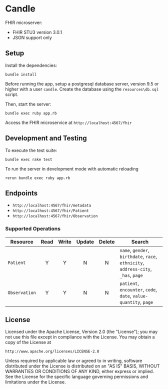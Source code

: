 # Candle
FHIR microserver:
 - FHIR STU3 version 3.0.1
 - JSON support only

## Setup
Install the dependencies:
```
bundle install
```
Before running the app, setup a postgresql database server, version 9.5 or higher with a user `candle`. Create the database using the `resources\db.sql` script.

Then, start the server:
```
bundle exec ruby app.rb
```

Access the FHIR microservice at `http://localhost:4567/fhir`

## Development and Testing
To execute the test suite:
```
bundle exec rake test
```

To run the server in development mode with automatic reloading
```
rerun bundle exec ruby app.rb
```

## Endpoints

 - `http://localhost:4567/fhir/metadata`
 - `http://localhost:4567/fhir/Patient`
 - `http://localhost:4567/fhir/Observation`

### Supported Operations
Resource | Read | Write | Update | Delete | Search
---------|:----:|:-----:|:------:|:------:|-------
`Patient` | Y | Y | N | N | `name`, `gender`, `birthdate`, `race`, `ethnicity`, `address-city`, `_has`, `page`
`Observation` | Y | Y | N | N | `patient`, `encounter`, `code`, `date`, `value-quantity`, `page`


## License

Licensed under the Apache License, Version 2.0 (the "License");
you may not use this file except in compliance with the License.
You may obtain a copy of the License at
```
http://www.apache.org/licenses/LICENSE-2.0
```
Unless required by applicable law or agreed to in writing, software
distributed under the License is distributed on an "AS IS" BASIS,
WITHOUT WARRANTIES OR CONDITIONS OF ANY KIND, either express or implied.
See the License for the specific language governing permissions and
limitations under the License.
